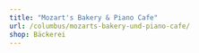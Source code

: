 ```yaml
---
title: "Mozart's Bakery & Piano Cafe"
url: /columbus/mozarts-bakery-und-piano-cafe/
shop: Bäckerei
---
```

